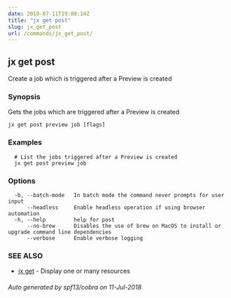 ```yaml
---
date: 2018-07-11T19:08:14Z
title: "jx get post"
slug: jx_get_post
url: /commands/jx_get_post/
---
```

## jx get post

Create a job which is triggered after a Preview is created

### Synopsis

Gets the jobs which are triggered after a Preview is created

```
jx get post preview job [flags]
```

### Examples

```
  # List the jobs triggered after a Preview is created
  jx get post preview job
```

### Options

```
  -b, --batch-mode   In batch mode the command never prompts for user input
      --headless     Enable headless operation if using browser automation
  -h, --help         help for post
      --no-brew      Disables the use of brew on MacOS to install or upgrade command line dependencies
      --verbose      Enable verbose logging
```

### SEE ALSO

* [jx get](/commands/jx_get/)	 - Display one or many resources

###### Auto generated by spf13/cobra on 11-Jul-2018
